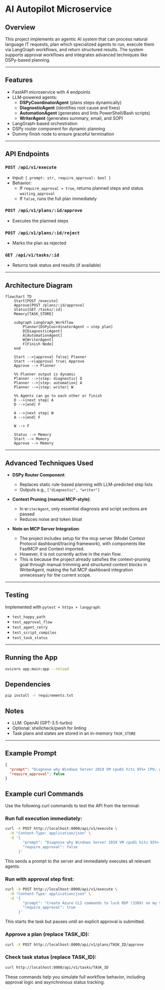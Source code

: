 # AI Autopilot Microservice

## Overview
This project implements an agentic AI system that can process natural language IT requests, plan which specialized agents to run, execute them via LangGraph workflows, and return structured results. The system supports approval workflows and integrates advanced techniques like DSPy-based planning.

---

## Features
- FastAPI microservice with 4 endpoints
- LLM-powered agents:
  - **DSPyCoordinatorAgent** (plans steps dynamically)
  - **DiagnosticAgent** (identifies root cause and fixes)
  - **AutomationAgent** (generates and lints PowerShell/Bash scripts)
  - **WriterAgent** (generates summary, email, and SOP)
- LangGraph-based orchestration
- DSPy router component for dynamic planning
- Dummy finish node to ensure graceful termination

---

## API Endpoints
### `POST /api/v1/execute`
- Input: `{ prompt: str, require_approval: bool }`
- Behavior:
  - If `require_approval = true`, returns planned steps and status `waiting_approval`
  - If `false`, runs the full plan immediately

### `POST /api/v1/plans/:id/approve`
- Executes the planned steps

### `POST /api/v1/plans/:id/reject`
- Marks the plan as rejected

### `GET /api/v1/tasks/:id`
- Returns task status and results (if available)

---

## Architecture Diagram
```mermaid
flowchart TD
    Start[POST /execute]
    Approve[POST /plans/:id/approve]
    Status[GET /tasks/:id]
    Memory[TASK_STORE]

    subgraph LangGraph_Workflow
        Planner[DSPyCoordinatorAgent → step plan]
        D[DiagnosticAgent]
        A[AutomationAgent]
        W[WriterAgent]
        F[Finish Node]
    end

    Start -->|approval false| Planner
    Start -->|approval true| Approve
    Approve --> Planner

    %% Planner output is dynamic
    Planner -->|step: diagnostic| D
    Planner -->|step: automation| A
    Planner -->|step: writer| W

    %% Agents can go to each other or finish
    D -->|next step| A
    D -->|end| F

    A -->|next step| W
    A -->|end| F

    W --> F

    Status --> Memory
    Start --> Memory
    Approve --> Memory
```

---

## Advanced Techniques Used
- **DSPy Router Component**:
  - Replaces static rule-based planning with LLM-predicted step lists
  - Outputs e.g., `["diagnostic", "writer"]`

- **Context Pruning (manual MCP-style)**:
  - In `WriterAgent`, only essential diagnosis and script sections are passed
  - Reduces noise and token bloat
 
- **Note on MCP Server Integration**:
  - The project includes setup for the mcp server (Model Context Protocol dashboard/tracing framework), with components like FastMCP and Context imported.
  - However, it is not currently active in the main flow.
  - This is because the project already satisfies the context-pruning goal through manual trimming and structured context blocks in WriterAgent, making the full MCP dashboard integration unnecessary for the current scope.   

---

## Testing
Implemented with `pytest + httpx + langgraph`:
- `test_happy_path`
- `test_approval_flow`
- `test_agent_retry`
- `test_script_compiles`
- `test_task_status`

---

## Running the App
```bash
uvicorn app.main:app --reload
```

## Dependencies
```bash
pip install -r requirements.txt
```

## Notes
- LLM: OpenAI (GPT-3.5-turbo)
- Optional: shellcheck/pwsh for linting
- Task plans and states are stored in an in-memory `TASK_STORE`

---

## Example Prompt
```json
{
  "prompt": "Diagnose why Windows Server 2019 VM cpu01 hits 95%+ CPU, generate a PowerShell script, and draft an email to management summarising findings.",
  "require_approval": false
}
```

## Example curl Commands
Use the following curl commands to test the API from the terminal:

### Run full execution immediately:

```bash
curl -X POST http://localhost:8000/api/v1/execute \
  -H "Content-Type: application/json" \
  -d '{
        "prompt": "Diagnose why Windows Server 2019 VM cpu01 hits 95%+ CPU, generate a PowerShell script to collect perfmon logs, and draft an email to management summarising findings.",
        "require_approval": false
      }'
```

This sends a prompt to the server and immediately executes all relevant agents.

### Run with approval step first:

```bash
curl -X POST http://localhost:8000/api/v1/execute \
  -H "Content-Type: application/json" \
  -d '{
        "prompt": "Create Azure CLI commands to lock RDP (3389) on my three production VMs to 10.0.0.0/24 and pause for approval before outputting the commands.",
        "require_approval": true
      }'
```

This starts the task but pauses until an explicit approval is submitted.

### Approve a plan (replace TASK_ID):

```bash
curl -X POST http://localhost:8000/api/v1/plans/TASK_ID/approve
```

### Check task status (replace TASK_ID):

```bash
curl http://localhost:8000/api/v1/tasks/TASK_ID
```

These commands help you simulate full workflow behavior, including approval logic and asynchronous status tracking.
